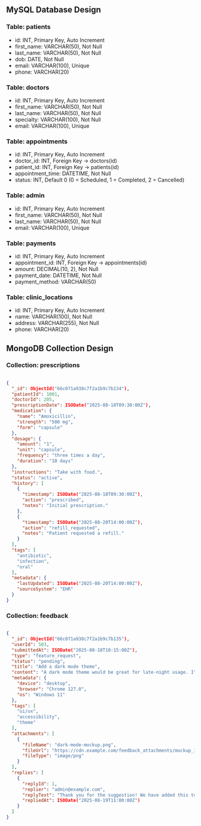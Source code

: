 ## MySQL Database Design

### Table: patients
- id: INT, Primary Key, Auto Increment
- first_name: VARCHAR(50), Not Null
- last_name: VARCHAR(50), Not Null
- dob: DATE, Not Null
- email: VARCHAR(100), Unique
- phone: VARCHAR(20)

### Table: doctors
- id: INT, Primary Key, Auto Increment
- first_name: VARCHAR(50), Not Null
- last_name: VARCHAR(50), Not Null
- specialty: VARCHAR(100), Not Null
- email: VARCHAR(100), Unique

### Table: appointments
- id: INT, Primary Key, Auto Increment
- doctor_id: INT, Foreign Key → doctors(id)
- patient_id: INT, Foreign Key → patients(id)
- appointment_time: DATETIME, Not Null
- status: INT, Default 0 (0 = Scheduled, 1 = Completed, 2 = Cancelled)

### Table: admin
- id: INT, Primary Key, Auto Increment
- first_name: VARCHAR(50), Not Null
- last_name: VARCHAR(50), Not Null
- email: VARCHAR(100), Unique

### Table: payments
- id: INT, Primary Key, Auto Increment
- appointment_id: INT, Foreign Key → appointments(id)
- amount: DECIMAL(10, 2), Not Null
- payment_date: DATETIME, Not Null
- payment_method: VARCHAR(50)

### Table: clinic_locations
- id: INT, Primary Key, Auto Increment
- name: VARCHAR(100), Not Null
- address: VARCHAR(255), Not Null
- phone: VARCHAR(20)


## MongoDB Collection Design

### Collection: prescriptions

```json

{
  "_id": ObjectId("66c071a938c7f2a1b9c7b134"),
  "patientId": 1001,
  "doctorId": 205,
  "prescriptionDate": ISODate("2025-08-18T09:30:00Z"),
  "medication": {
    "name": "Amoxicillin",
    "strength": "500 mg",
    "form": "capsule"
  },
  "dosage": {
    "amount": "1",
    "unit": "capsule",
    "frequency": "three times a day",
    "duration": "10 days"
  },
  "instructions": "Take with food.",
  "status": "active",
  "history": [
    {
      "timestamp": ISODate("2025-08-18T09:30:00Z"),
      "action": "prescribed",
      "notes": "Initial prescription."
    },
    {
      "timestamp": ISODate("2025-08-20T14:00:00Z"),
      "action": "refill_requested",
      "notes": "Patient requested a refill."
    }
  ],
  "tags": [
    "antibiotic",
    "infection",
    "oral"
  ],
  "metadata": {
    "lastUpdated": ISODate("2025-08-20T14:00:00Z"),
    "sourceSystem": "EHR"
  }
}

```

### Collection: feedback

```json

{
  "_id": ObjectId("66c071a938c7f2a1b9c7b135"),
  "userId": 503,
  "submittedAt": ISODate("2025-08-18T10:15:00Z"),
  "type": "feature_request",
  "status": "pending",
  "title": "Add a dark mode theme",
  "content": "A dark mode theme would be great for late-night usage. It would reduce eye strain and look more modern.",
  "metadata": {
    "device": "desktop",
    "browser": "Chrome 127.0",
    "os": "Windows 11"
  },
  "tags": [
    "ui/ux",
    "accessibility",
    "theme"
  ],
  "attachments": [
    {
      "fileName": "dark-mode-mockup.png",
      "fileUrl": "https://cdn.example.com/feedback_attachments/mockup_123.png",
      "fileType": "image/png"
    }
  ],
  "replies": [
    {
      "replyId": 1,
      "replier": "admin@example.com",
      "replyText": "Thank you for the suggestion! We have added this to our feature roadmap.",
      "repliedAt": ISODate("2025-08-19T11:00:00Z")
    }
  ]
}

```